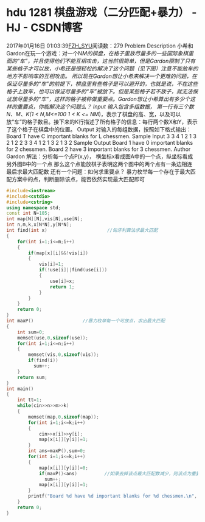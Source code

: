 # hdu  1281  棋盘游戏（二分匹配+暴力） - HJ - CSDN博客
2017年01月16日 01:03:39[FZH_SYU](https://me.csdn.net/feizaoSYUACM)阅读数：279
Problem Description 
小希和Gardon在玩一个游戏：对一个N*M的棋盘，在格子里放尽量多的一些国际象棋里面的“车”，并且使得他们不能互相攻击，这当然很简单，但是Gardon限制了只有某些格子才可以放，小希还是很轻松的解决了这个问题（见下图）注意不能放车的地方不影响车的互相攻击。 
所以现在Gardon想让小希来解决一个更难的问题，在保证尽量多的“车”的前提下，棋盘里有些格子是可以避开的，也就是说，不在这些格子上放车，也可以保证尽量多的“车”被放下。但是某些格子若不放子，就无法保证放尽量多的“车”，这样的格子被称做重要点。Gardon想让小希算出有多少个这样的重要点，你能解决这个问题么？
Input 
输入包含多组数据， 
第一行有三个数N、M、K(1 < N,M<=100 1 < K <= N*M)，表示了棋盘的高、宽，以及可以放“车”的格子数目。接下来的K行描述了所有格子的信息：每行两个数X和Y，表示了这个格子在棋盘中的位置。
Output 
对输入的每组数据，按照如下格式输出： 
Board T have C important blanks for L chessmen.
Sample Input
3 3 4 
1 2 
1 3 
2 1 
2 2 
3 3 4 
1 2 
1 3 
2 1 
3 2
Sample Output
Board 1 have 0 important blanks for 2 chessmen. 
Board 2 have 3 important blanks for 3 chessmen.
Author 
Gardon
解法：分析每一个点P(x,y)， 
横坐标x看成图A中的一个点，纵坐标看成另外图B中的一个点 
那么这个点能放棋子表明这两个图中的两个点有一条边相连
最后求最大匹配数
还有一个问题：如何求重要点？ 
   暴力枚举每一个存在于最大匹配方案中的点，判断删除该点，能否依然实现最大匹配即可
```cpp
#include<iostream>
#include<cstdio>
#include<cstring>
using namespace std;
const int N=105;
int map[N][N],vis[N],use[N];
int n,m,k,x[N*N],y[N*N];
int find(int x)                      //匈牙利算法求最大匹配
{
    for(int i=1;i<=m;i++)
    {
        if(map[x][i]&&!vis[i])
        {
            vis[i]=1;
            if(!use[i]||find(use[i]))
            {
                use[i]=x;
                return 1;
            }
        }
    }
    return 0;
}
int maxP()                  //暴力枚举每一个可放点，求出最大匹配
{
    int sum=0;
    memset(use,0,sizeof(use));
    for(int i=1;i<=n;i++)
    {
        memset(vis,0,sizeof(vis));
        if(find(i))
          sum++;
    }
    return sum;
}
int main()
{
    int tt=1;
    while(cin>>n>>m>>k)
    {
        memset(map,0,sizeof(map));
        for(int i=1;i<=k;i++)
        {
            cin>>x[i]>>y[i];
            map[x[i]][y[i]]=1;
        } 
        int ans=maxP(),sum=0;
        for(int i=1;i<=k;i++)
        {
            map[x[i]][y[i]]=0;
            if(maxP()<ans)          //如果去掉该点最大匹配数减少，则该点为重要点
              sum++;
            map[x[i]][y[i]]=1;
        }
        printf("Board %d have %d important blanks for %d chessmen.\n", tt++,sum,ans); 
    }
    return 0;
}
```
